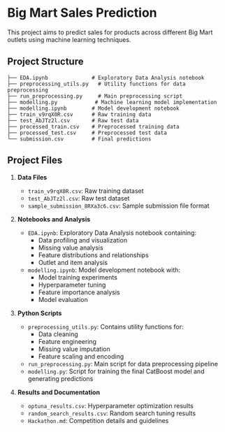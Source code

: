 # Big Mart Sales Prediction

This project aims to predict sales for products across different Big Mart outlets using machine learning techniques.

## Project Structure

```
├── EDA.ipynb              # Exploratory Data Analysis notebook
├── preprocessing_utils.py   # Utility functions for data preprocessing
├── run_preprocessing.py     # Main preprocessing script
├── modelling.py            # Machine learning model implementation
├── modelling.ipynb        # Model development notebook
├── train_v9rqX0R.csv      # Raw training data
├── test_AbJTz2l.csv       # Raw test data
├── processed_train.csv    # Preprocessed training data
├── processed_test.csv     # Preprocessed test data
└── submission.csv         # Final predictions
```

## Project Files

1. **Data Files**
   - `train_v9rqX0R.csv`: Raw training dataset
   - `test_AbJTz2l.csv`: Raw test dataset
   - `sample_submission_8RXa3c6.csv`: Sample submission file format

2. **Notebooks and Analysis**
   - `EDA.ipynb`: Exploratory Data Analysis notebook containing:
     - Data profiling and visualization
     - Missing value analysis
     - Feature distributions and relationships
     - Outlet and item analysis
   - `modelling.ipynb`: Model development notebook with:
     - Model training experiments
     - Hyperparameter tuning
     - Feature importance analysis
     - Model evaluation

3. **Python Scripts**
   - `preprocessing_utils.py`: Contains utility functions for:
     - Data cleaning
     - Feature engineering
     - Missing value imputation
     - Feature scaling and encoding
   - `run_preprocessing.py`: Main script for data preprocessing pipeline
   - `modelling.py`: Script for training the final CatBoost model and generating predictions

4. **Results and Documentation**
   - `optuna_results.csv`: Hyperparameter optimization results
   - `random_search_results.csv`: Random search tuning results
   - `Hackathon.md`: Competition details and guidelines

